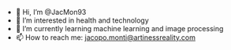 - 👋 Hi, I’m @JacMon93
- 👀 I’m interested in health and technology
- 🌱 I’m currently learning machine learning and image processing
- 📫 How to reach me: jacopo.monti@artinessreality.com

<!---
JacMon93/JacMon93 is a ✨ special ✨ repository because its `README.md` (this file) appears on your GitHub profile.
You can click the Preview link to take a look at your changes.
--->
